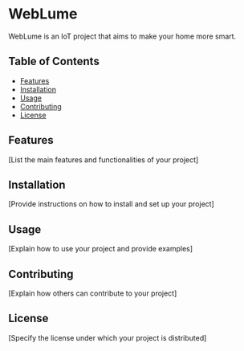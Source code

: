 # WebLume

WebLume is an IoT project that aims to make your home more smart.

## Table of Contents
- [Features](#features)
- [Installation](#installation)
- [Usage](#usage)
- [Contributing](#contributing)
- [License](#license)

## Features

[List the main features and functionalities of your project]

## Installation

[Provide instructions on how to install and set up your project]

## Usage

[Explain how to use your project and provide examples]

## Contributing

[Explain how others can contribute to your project]

## License

[Specify the license under which your project is distributed]
